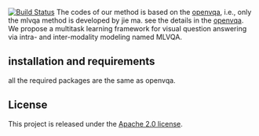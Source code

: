 [![Build Status](https://travis-ci.org/joemccann/dillinger.svg?branch=master)](https://travis-ci.org/joemccann/dillinger)
The codes of our method is based on the [openvqa](https://github.com/MILVLG/openvqa/blob/master/README.md), i.e., only the mlvqa method is developed by jie ma. see the details in the [openvqa](https://github.com/MILVLG/openvqa/blob/master/README.md). We propose a multitask learning framework for visual question answering via intra- and inter-modality modeling named MLVQA.

installation and requirements
----
all the required packages are the same as openvqa. 

License
----
This project is released under the [Apache 2.0 license](https://github.com/MILVLG/openvqa/blob/master/LICENSE).